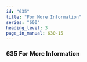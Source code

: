 ```yaml
---
id: "635"
title: "For More Information"
series: "600"
heading_level: 3
page_in_manual: 630-15
---
```


### 635 For More Information